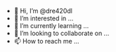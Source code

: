 - 👋 Hi, I’m @dre420dl
- 👀 I’m interested in ...
- 🌱 I’m currently learning ...
- 💞️ I’m looking to collaborate on ...
- 📫 How to reach me ...

<!---
dre420dl/dre420dl is a ✨ special ✨ repository because its `README.md` (this file) appears on your GitHub profile.
You can click the Preview link to take a look at your changes.
--->
